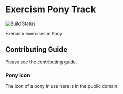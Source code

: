 # Exercism Pony Track

[![Build Status](https://travis-ci.org/exercism/pony.svg?branch=master)](https://travis-ci.org/exercism/pony)

Exercism exercises in Pony.

## Contributing Guide

Please see the [contributing guide](https://github.com/exercism/docs/blob/master/contributing-to-language-tracks/README.md).


### Pony icon
The icon of a pony in use here is in the public domain.
